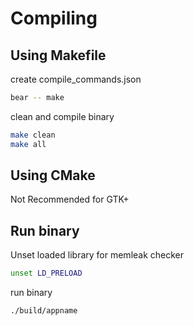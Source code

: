 # Compiling

## Using Makefile

create compile_commands.json

```sh
bear -- make
```

clean and compile binary

```sh
make clean
make all
```

## Using CMake

Not Recommended for GTK+

## Run binary

Unset loaded library for memleak checker

```sh
unset LD_PRELOAD
```

run binary

```sh
./build/appname
```

